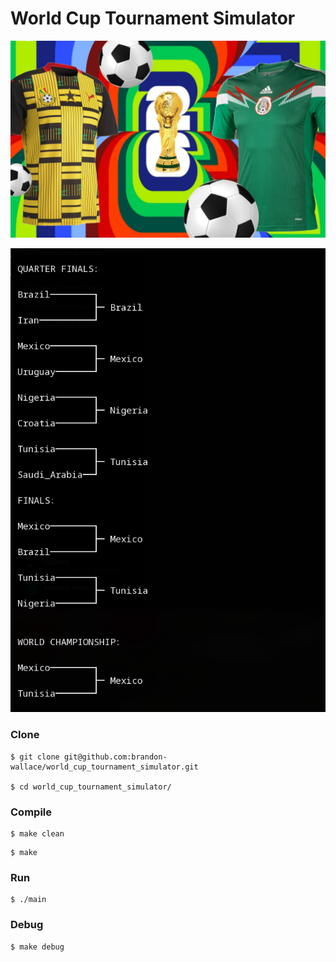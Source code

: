 # World Cup Tournament Simulator

![screenshot_1](screenshot1.jpg)

![screenshot_2](screenshot2.png)

### Clone

```
$ git clone git@github.com:brandon-wallace/world_cup_tournament_simulator.git

$ cd world_cup_tournament_simulator/
```

### Compile

```
$ make clean
```

```
$ make
```

### Run

```
$ ./main
```

### Debug

```
$ make debug
```

